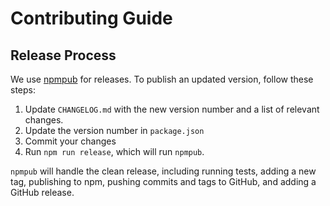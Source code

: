 # Contributing Guide

## Release Process

We use [npmpub](https://www.npmjs.com/package/npmpub) for releases.
To publish an updated version, follow these steps:

1.  Update `CHANGELOG.md` with the new version number and a list of relevant changes.
1.  Update the version number in `package.json`
1.  Commit your changes
1.  Run `npm run release`, which will run `npmpub`.

`npmpub` will handle the clean release, including running tests, adding a new
tag, publishing to npm, pushing commits and tags to GitHub, and adding a
GitHub release.
